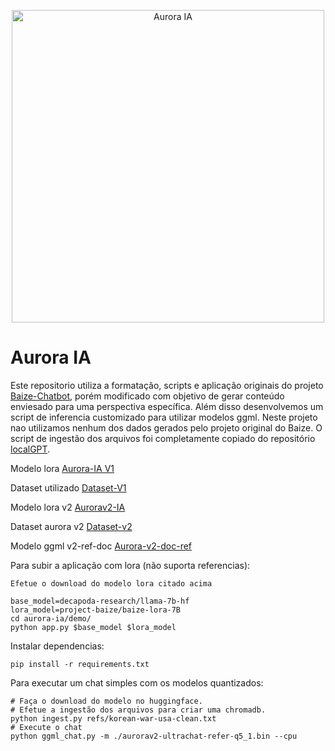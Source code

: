 <p align="center">
<img width="500px" alt="Aurora IA" src="https://i.redd.it/zkndu5kilmc31.png">
</p>

# Aurora IA 

Este repositorio utiliza a formatação, scripts e aplicação originais do projeto <a href="https://github.com/project-baize/baize-chatbot">Baize-Chatbot</a>, porém modificado com objetivo de gerar conteúdo enviesado para uma perspectiva específica. Além disso desenvolvemos um script de inferencia customizado para utilizar modelos ggml. Neste projeto nao utilizamos nenhum dos dados gerados pelo projeto original do Baize.
O script de ingestão dos arquivos foi completamente copiado do repositório <a href="https://github.com/PromtEngineer/localGPT">localGPT</a>.

Modelo lora <a href="https://huggingface.co/chenuneris/lora-aurora">Aurora-IA V1</a>

Dataset utilizado <a href="https://huggingface.co/datasets/chenuneris/aurora-mix-data-baize-format/tree/main">Dataset-V1</a>

Modelo lora v2 <a href="https://huggingface.co/chenuneris/lora-aurorav2">Aurorav2-IA</a>

Dataset aurora v2 <a href="https://huggingface.co/datasets/chenuneris/lora-aurora-v2">Dataset-v2</a>

Modelo ggml v2-ref-doc <a href="https://huggingface.co/chenuneris/aurora-v2-doc-ref">Aurora-v2-doc-ref</a>

Para subir a aplicação com lora (não suporta referencias):

```
Efetue o download do modelo lora citado acima

base_model=decapoda-research/llama-7b-hf
lora_model=project-baize/baize-lora-7B
cd aurora-ia/demo/
python app.py $base_model $lora_model

```

Instalar dependencias:
```
pip install -r requirements.txt
```

Para executar um chat simples com os modelos quantizados:
```
# Faça o download do modelo no huggingface.
# Efetue a ingestão dos arquivos para criar uma chromadb.
python ingest.py refs/korean-war-usa-clean.txt
# Execute o chat
python ggml_chat.py -m ./aurorav2-ultrachat-refer-q5_1.bin --cpu 
```

